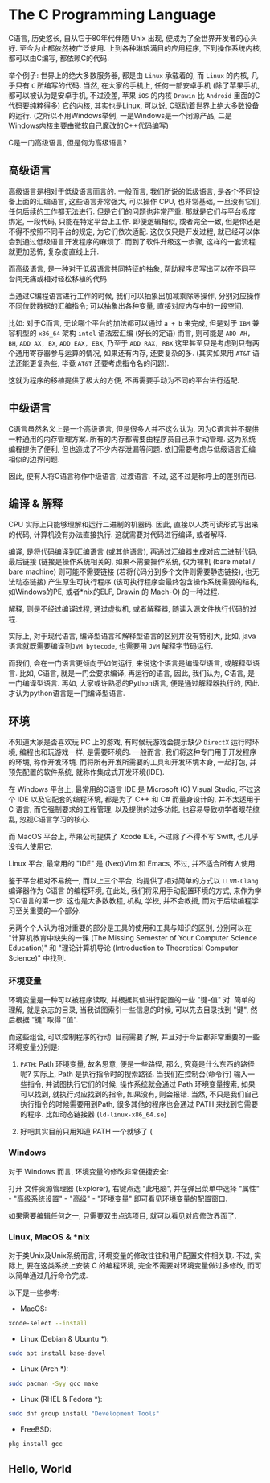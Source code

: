 # The C Programming Language

C语言, 历史悠长, 自从它于80年代伴随 Unix 出现, 便成为了全世界开发者的心头好.
至今为止都依然被广泛使用.
上到各种琳琅满目的应用程序, 下到操作系统内核, 都可以由C编写, 都依赖C的代码.

举个例子: 世界上的绝大多数服务器, 都是由 `Linux` 承载着的, 而 `Linux` 的内核,
几乎只有 `C` 所编写的代码.
当然, 在大家的手机上, 任何一部安卓手机
(除了苹果手机, 都可以被认为是安卓手机, 不过没差,
苹果 `iOS` 的内核 `Drawin` 比 `Android` 里面的C代码要纯粹得多)
它的内核, 其实也是Linux, 可以说, C驱动着世界上绝大多数设备的运行.
(之所以不用Windows举例, 一是Windows是一个闭源产品, 二是Windows内核主要由微软自己魔改的C++代码编写)

C是一门高级语言, 但是何为高级语言?

## 高级语言

高级语言是相对于低级语言而言的.
一般而言, 我们所说的低级语言, 是各个不同设备上面的汇编语言, 这些语言非常强大, 可以操作 CPU,
也非常基础, 一旦没有它们, 任何后续的工作都无法进行.
但是它们的问题也非常严重. 那就是它们与平台极度绑定, 一段代码, 只能在特定平台上工作.
即便逻辑相似, 或者完全一致, 但是你还是不得不按照不同平台的规定, 为它们依次适配.
这仅仅只是开发过程, 就已经可以体会到通过低级语言开发程序的麻烦了.
而到了软件升级这一步骤, 这样的一套流程就更加恐怖, 复杂度直线上升.

而高级语言, 是一种对于低级语言共同特征的抽象,
帮助程序员写出可以在不同平台间无痛或相对轻松移植的代码.

当通过C编程语言进行工作的时候, 我们可以抽象出加减乘除等操作, 分别对应操作不同位数数据的汇编指令;
可以抽象出各种变量, 直接对应内存中的一段空间.

比如:
对于C而言, 无论哪个平台的加法都可以通过 `a + b` 来完成,
但是对于 `IBM` 兼容机型的 `x86_64` 架构 `intel` 语法宏汇编 (好长的定语) 而言,
则可能是 `ADD AH, BH`, `ADD AX, BX`, `ADD EAX, EBX`, 乃至于 `ADD RAX, RBX`
这里甚至只是考虑到只有两个通用寄存器参与运算的情况, 如果还有内存, 还要复杂的多.
(其实如果用 `AT&T` 语法还能更复杂些, 毕竟 `AT&T` 还要考虑指令名的问题).

这就为程序的移植提供了极大的方便, 不再需要手动为不同的平台进行适配.

## 中级语言

C语言虽然名义上是一个高级语言, 但是很多人并不这么认为, 因为C语言并不提供一种通用的内存管理方案.
所有的内存都需要由程序员自己来手动管理. 这为系统编程提供了便利, 但也造成了不少内存泄漏等问题.
依旧需要考虑与低级语言汇编相似的边界问题.

因此, 便有人将C语言称作中级语言, 过渡语言. 不过, 这不过是称呼上的差别而已.

## 编译 & 解释

CPU 实际上只能够理解和运行二进制的机器码.
因此, 直接以人类可读形式写出来的代码, 计算机没有办法直接执行.
这就需要对代码进行编译, 或者解释.

编译, 是将代码编译到汇编语言 (或其他语言), 再通过汇编器生成对应二进制代码,
最后链接
(链接是操作系统相关的, 如果不需要操作系统, 仅为裸机 (bare metal / bare machine)
则可能不需要链接 (若将代码分到多个文件则需要静态链接), 也无法动态链接)
产生原生可执行程序
(该可执行程序会最终包含操作系统需要的结构, 如Windows的PE, 或者*nix的ELF, Drawin 的 Mach-O)
的一种过程.

解释, 则是不经过编译过程, 通过虚拟机, 或者解释器, 随读入源文件执行代码的过程.

实际上, 对于现代语言, 编译型语言和解释型语言的区别并没有特别大,
比如, java语言就既需要编译到`JVM bytecode`, 也需要用 `JVM` 解释字节码运行.

而我们, 会在一门语言更倾向于如何运行, 来说这个语言是编译型语言, 或解释型语言.
比如, C语言, 就是一门会要求编译, 再运行的语言, 因此, 我们认为, C语言, 是一门编译型语言.
再如, 大家或许熟悉的Python语言, 便是通过解释器执行的, 因此才认为python语言是一门编译型语言.

## 环境

不知道大家是否喜欢玩 PC 上的游戏,
有时候玩游戏会提示缺少 `DirectX` 运行时环境,
编程也和玩游戏一样, 是需要环境的. 一般而言, 我们将这种专门用于开发程序的环境, 称作开发环境.
而将所有开发所需要的工具和开发环境本身, 一起打包, 并预先配置的软件系统,
就称作集成式开发环境(IDE).

在 Windows 平台上, 最常用的C语言 IDE 是 Microsoft (C) Visual Studio,
不过这个 IDE 以及它配套的编程环境, 都是为了 C++ 和 C# 而量身设计的, 并不太适用于 C 语言,
而它强制要求的工程管理, 以及提供的过多功能, 也容易导致初学者眼花缭乱, 忽视C语言学习的核心.

而 MacOS 平台上, 苹果公司提供了 Xcode IDE, 不过除了不得不写 Swift, 也几乎没有人使用它.

Linux 平台, 最常用的 "IDE" 是 (Neo)Vim 和 Emacs, 不过, 并不适合所有人使用.

鉴于平台相对不易统一, 而以上三个平台,
均提供了相对简单的方式以 `LLVM-Clang` 编译器作为 C语言 的编程环境,
在此处, 我们将采用手动配置环境的方式, 来作为学习C语言的第一步.
这也是大多数教程, 机构, 学校, 并不会教授, 而对于后续编程学习至关重要的一个部分.

另两个个人认为相对重要的部分是工具的使用和工具与知识的区别,
分别可以在 "计算机教育中缺失的一课 (The Missing Semester of Your Computer Science Education)"
和 "理论计算机导论 (Introduction to Theoretical Computer Science)"
中找到.

### 环境变量

环境变量是一种可以被程序读取, 并根据其值进行配置的一些 "键-值" 对.
简单的理解, 就是杂志的目录, 当我试图索引一些信息的时候,
可以先去目录找到 "键", 然后根据 "键" 取得 "值".

而这些组合, 可以控制程序的行动.
目前需要了解, 并且对于今后都非常重要的一些环境变量分别是:

1. `PATH`: Path 环境变量, 故名思意, 便是一些路径, 那么, 究竟是什么东西的路径呢?
实际上, Path 是执行指令时的搜索路径. 当我们在控制台(命令行) 输入一些指令,
并试图执行它们的时候, 操作系统就会通过 Path 环境变量搜索,
如果可以找到, 就执行对应找到的指令, 如果没有, 则会报错.
当然, 不只是我们自己执行指令的时候需要用到Path, 很多其他的程序也会通过 PATH 来找到它需要的程序.
比如动态链接器 (`ld-linux-x86_64.so`)

2. 好吧其实目前只用知道 PATH 一个就够了 (

### Windows

对于 Windows 而言, 环境变量的修改非常便捷安全:

打开 文件资源管理器 (Explorer), 右键点选 "此电脑",
并在弹出菜单中选择 "属性" - "高级系统设置" - "高级" - "环境变量" 即可看见环境变量的配置窗口.

如果需要编辑任何之一, 只需要双击点选项目, 就可以看见对应修改界面了.

### Linux, MacOS & *nix

对于类Unix及Unix系统而言, 环境变量的修改往往和用户配置文件相关联.
不过, 实际上, 要在这类系统上安装 C 的编程环境, 完全不需要对环境变量做过多修改,
而可以简单通过几行命令完成.

以下是一些参考:

+ MacOS:

``` zsh
xcode-select --install
```

+ Linux (Debian & Ubuntu *):

``` zsh
sudo apt install base-devel
```

+ Linux (Arch *):

``` zsh
sudo pacman -Syy gcc make
```

+ Linux (RHEL & Fedora *):

``` zsh
sudo dnf group install "Development Tools"
```

+ FreeBSD:

``` zsh
pkg install gcc
```

## Hello, World
